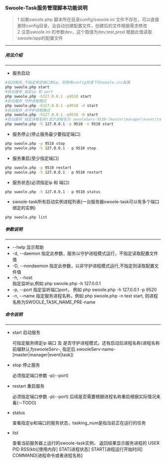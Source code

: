 ### Swoole-Task服务管理脚本功能说明 ###

> 1 如果swoole.php 脚本所在目录config/swoole.ini 文件不存在，可以直接删除config目录，会自动创建配置文件，创建后的文件根据需求修改  
  2 注意swoole.ini 的参数dev，这个取值为dev,test,prod 根据此值读取swoole/app的配置文件

-----------------------------
##### 用法介绍 #####
------------
- 服务启动

```sh
#启动服务,不指定绑定端口和ip，则使用config目录下的swoole.ini配置
php swoole.php start 
#启动服务 指定ip 和 port
php swoole.php -h127.0.0.1 -p9510 start
#启动服务 守护进程模式
php swoole.php -h127.0.0.1 -p9510 -d start
#启动服务 非守护进程模式
php swoole.php -h127.0.0.1 -p9510 -D start
#启动服务 指定进程名称(显示进程名为 swooleServ-9510-[master|manager|event|task]
php swoole.php -h 127.0.0.1 -p 9510 -n 9510 start
```

- 服务停止(停止服务最少要指定端口)

```sh
php swoole.php -p 9510 stop
php swoole.php -h 127.0.0.1 - p 9510 stop
```

- 服务重启(至少指定端口)

```sh
php swoole.php -p 9510 restart
php swoole.php -h 127.0.0.1 - p 9510 restart
```

- 服务状态(必须指定ip 和 端口)

```sh
php swoole.php -h 127.0.0.1 - p 9510 status
```

- swoole-task所有启动实例进程列表(一台服务器swoole-task可以有多个端口绑定的实例)

```sh
php swoole.php list
```

##### 参数说明 #####
------------
- --help
  显示帮助
- -d, --daemon
  指定此参数，服务以守护进程模式运行，不指定读取配置文件值
- -D, --nondaemon
  指定此参数，以非守护进程模式运行,不指定则读取配置文件值
- -h, --host  
  指定监听ip,例如 php swoole.php -h 127.0.0.1
- -p, --port
  指定监听端口port， 例如 php swoole.php -h 127.0.0.1 -p 9520
- -n, --name 
  指定服务进程名称，例如 php swoole.php -n test start, 则进程名称为SWOOLE_TASK_NAME_PRE-name

##### 命令说明 #####
------------
- start 启动服务

  可指定服务绑定ip 端口 及 是否守护进程模式，还有启动后进程名称(进程名称前缀默认为swooleServ-, 指定后 swooleServ-name-[master|manager|event|task])
- stop  停止服务

  必须指定端口参数 -p(--port)
- restart 重启服务

  必须指定端口参数 -p(--port) 后续是否需要根据进程名称重启根据实际情况来看(--TODO)
- status 

  查看指定ip和端口的服务状态，tasking_num是指当前正在运行的任务
- list 

  查看当前服务器上运行的swoole-task实例，
  返回结果显示服务进程的 USER PID RSS(kb)[使用内存] STAT[进程状态] START[进程运行开始时间] COMMAND[进程命令或者进程名称]
